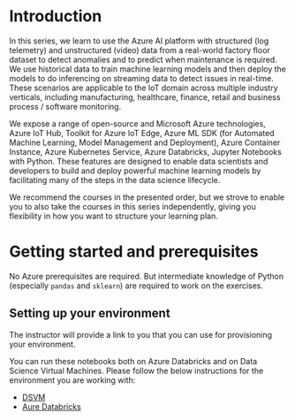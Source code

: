 # Introduction 

In this series, we learn to use the Azure AI platform with structured (log telemetry) and unstructured (video) data from a real-world factory floor dataset to detect anomalies and to predict when maintenance is required. We use historical data to train machine learning models and then deploy the models to do inferencing on streaming data to detect issues in real-time.  These scenarios are applicable to the IoT domain across multiple industry verticals, including manufacturing, healthcare, finance, retail and business process / software monitoring.

We expose a range of open-source and Microsoft Azure technologies, Azure IoT Hub, Toolkit for Azure IoT Edge, Azure ML SDK (for Automated Machine Learning, Model Management and Deployment), Azure Container Instance, Azure Kubernetes Service, Azure Databricks, Jupyter Notebooks with Python. These features are designed to enable data scientists and developers to build and deploy powerful machine learning models by facilitating many of the steps in the data science lifecycle.

We recommend the courses in the presented order, but we strove to enable you to also take the courses in this series independently, giving you flexibility in how you want to structure your learning plan.

# Getting started and prerequisites

No Azure prerequisites are required. But intermediate knowledge of Python (especially `pandas` and `sklearn`) are required to work on the exercises.

## Setting up your environment

The instructor will provide a link to you that you can use for provisioning your environment.

You can run these notebooks both on Azure Databricks and on Data Science Virtual Machines.  Please follow the below instructions for the environment you are working with: 

- [DSVM](lab00.0_Setting_Up_Env/lab00.0_configure_environment_DSVM.ipynb)
- [Aure Databricks](lab00.0_Setting_Up_Env/lab00.0_configure_environment_ADB.ipynb)
